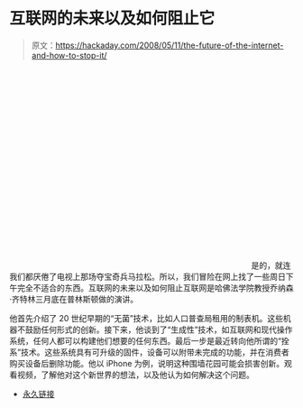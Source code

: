 # 互联网的未来以及如何阻止它

> 原文：<https://hackaday.com/2008/05/11/the-future-of-the-internet-and-how-to-stop-it/>

<object width="425" height="355"><param name="movie" value="http://www.youtube.com/v/jAEMjD4J55E&amp;hl=en"> <param name="wmode" value="transparent"></object> 
是的，就连我们都厌倦了电视上那场夺宝奇兵马拉松。所以，我们冒险在网上找了一些周日下午完全不适合的东西。互联网的未来以及如何阻止互联网是哈佛法学院教授乔纳森·齐特林三月底在普林斯顿做的演讲。

他首先介绍了 20 世纪早期的“无菌”技术，比如人口普查局租用的制表机。这些机器不鼓励任何形式的创新。接下来，他谈到了“生成性”技术，如互联网和现代操作系统，任何人都可以构建他们想要的任何东西。最后一步是最近转向他所谓的“拴系”技术。这些系统具有可升级的固件，设备可以附带未完成的功能，并在消费者购买设备后删除功能。他以 iPhone 为例，说明这种围墙花园可能会损害创新。观看视频，了解他对这个新世界的想法，以及他认为如何解决这个问题。

*   [永久链接](http://www.youtube.com/watch?v=jAEMjD4J55E)